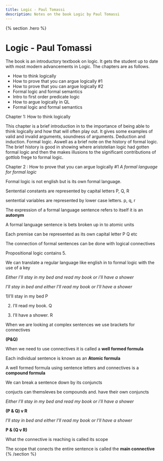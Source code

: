 ```yaml
---
title: Logic - Paul Tomassi
description: Notes on the book Logic by Paul Tomassi
---
```


{% section .hero %}
# Logic - Paul Tomassi
The book is an introductory textbook on logic. It gets the student up to date with most modern advancements in Logic. The chapters are as follows. 

- How to think logically
- How to prove that you can argue logically #1
- How to prove that you can argue logically #2
- Formal logic and formal semantics
- Intro to first order predicate logic
- How to argue logically in QL
- Formal logic and formal semantics

Chapter 1: How to think logically

This chapter is a brief introduction in to the importance of being able to think logically and how that will often play out. It gives some examples of valid and invalid arguments, soundness of arguments. Deduction and induction. Formal logic. Aswell as a brief note on the history of formal logic. The brief history is good in showing where aristotelian logic had gotten formal logic and then the makes illusions to the significant contributions of gottlob frege to formal logic.

Chapter 2 : How to prove that you can argue logically #1
*A formal language for formal logic*

Formal logic is not english but is its own formal language. 

Sentential constants are represented by capital letters P, Q, R

sentential variables are represented by lower case letters. p, q, r

The expression of a formal language sentence refers to itself it is an **autonym**

A formal language sentence is bets broken up in to atomic units

Each premise can be represented as its own capital letter P Q etc

The connection of formal sentences can be done with logical connectives

Propositional logic contains 5.

We can translate a regular language like english in to formal logic with the use of a key

*Either I’ll stay in my bed and read my book or i’ll have a shower*

*I’ll stay in bed and either I’ll read my book or I’ll have a shower*

1)I’ll stay in my bed      P

2) I’ll read my book.     Q

3) I’ll have a shower.    R

When we are looking at complex sentences we use brackets for connectives

**(P&Q)**

When we need to use connectives it is called a **well formed formula**

Each individual sentence is known as an **Atomic formula**

A well formed formula using sentence letters and connectives is a **compound formula**

We can break a sentence down by its conjuncts

conjucts can themsleves be compounds and. have their own conjuncts

*Either I’ll stay in my bed and read my book or i’ll have a shower*

**(P & Q) v R**

*I’ll stay in bed and either I’ll read my book or I’ll have a shower*

**P & (Q v R)**

What the connective is reaching is called its scope

The scope that conects the entire sentence is called the **main connective**
{% /section %}
